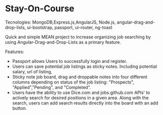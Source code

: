 # Stay-On-Course
Tecnologies: MongoDB,Express.js,AngularJS, Node.js, angular-drag-and-drop-lists, ui-bootstrap, passport, ui-router, ng-toast

Quick and simple MEAN project to increase organizing job searching by using Angular-Drag-and-Drop-Lists as a primary feature. 

Features:
- Passport allows Users to successfully login and register.
- Users can save potential job listings as sticky notes. Including potential salary, url of listing, 
- Sticky note job board, drag and droppable notes into four different columns depending on status of the job listing: "Prospects", "Applied","Pending", and "Completed".
- Users have the ability to use Dice.com and jobs.github.com APIs' to actively search for desired positions in a given area. Along with the search, users can add search results directly into the board with an add button.
